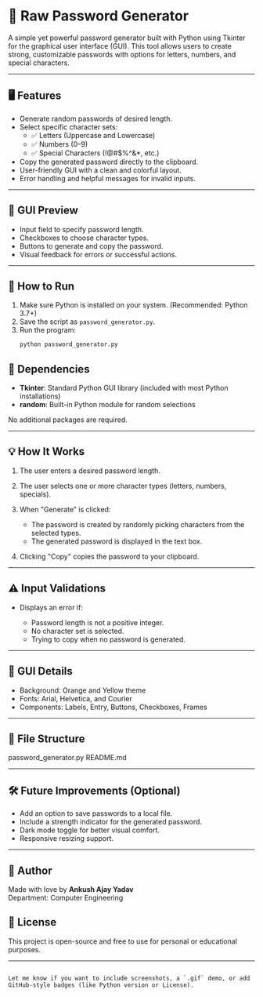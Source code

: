 # 🔐 Raw Password Generator

A simple yet powerful password generator built with Python using Tkinter for the graphical user interface (GUI). This tool allows users to create strong, customizable passwords with options for letters, numbers, and special characters.

---

## 🖥️ Features

- Generate random passwords of desired length.
- Select specific character sets:
  - ✅ Letters (Uppercase and Lowercase)
  - ✅ Numbers (0–9)
  - ✅ Special Characters (!@#$%^&*, etc.)
- Copy the generated password directly to the clipboard.
- User-friendly GUI with a clean and colorful layout.
- Error handling and helpful messages for invalid inputs.

---

## 📸 GUI Preview

- Input field to specify password length.
- Checkboxes to choose character types.
- Buttons to generate and copy the password.
- Visual feedback for errors or successful actions.

---

## 🚀 How to Run

1. Make sure Python is installed on your system. (Recommended: Python 3.7+)
2. Save the script as `password_generator.py`.
3. Run the program:
   ```bash
   python password_generator.py

## 🧾 Dependencies

* **Tkinter**: Standard Python GUI library (included with most Python installations)
* **random**: Built-in Python module for random selections

No additional packages are required.

---

## 💡 How It Works

1. The user enters a desired password length.
2. The user selects one or more character types (letters, numbers, specials).
3. When "Generate" is clicked:

   * The password is created by randomly picking characters from the selected types.
   * The generated password is displayed in the text box.
4. Clicking "Copy" copies the password to your clipboard.

---

## ⚠️ Input Validations

* Displays an error if:

  * Password length is not a positive integer.
  * No character set is selected.
  * Trying to copy when no password is generated.

---

## 🎨 GUI Details

* Background: Orange and Yellow theme
* Fonts: Arial, Helvetica, and Courier
* Components: Labels, Entry, Buttons, Checkboxes, Frames

---

## 📁 File Structure
password_generator.py
README.md

---

## 🛠️ Future Improvements (Optional)

* Add an option to save passwords to a local file.
* Include a strength indicator for the generated password.
* Dark mode toggle for better visual comfort.
* Responsive resizing support.

---
## 🙌 Author

Made with love by **Ankush Ajay Yadav**  
Department: Computer Engineering  

## 📃 License

This project is open-source and free to use for personal or educational purposes.

---

```

Let me know if you want to include screenshots, a `.gif` demo, or add GitHub-style badges (like Python version or License).
```
